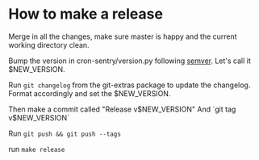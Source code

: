 How to make a release
=====================

Merge in all the changes, make sure master is happy and the current working
directory clean.

Bump the version in cron-sentry/version.py following
[semver](http://semver.org). Let's call it $NEW_VERSION.

Run `git changelog` from the git-extras package to update the changelog.
Format accordingly and set the $NEW_VERSION.

Then make a commit called "Release v$NEW_VERSION"
And `git tag v$NEW_VERSION`

Run `git push && git push --tags`

run `make release`

